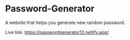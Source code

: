 # Password-Generator
A website that helps you generate new random password.

Live link: https://passwordgenerator12.netlify.app/
